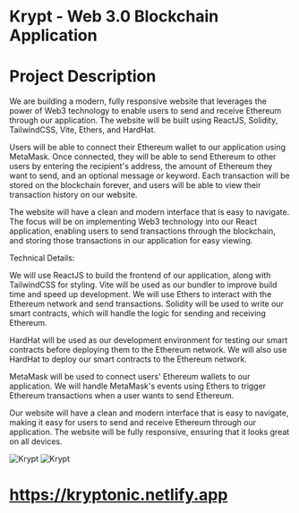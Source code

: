# Krypt - Web 3.0 Blockchain Application

# Project Description

We are building a modern, fully responsive website that leverages the power of Web3 technology to enable users to send and receive Ethereum through our application. The website will be built using ReactJS, Solidity, TailwindCSS, Vite, Ethers, and HardHat.

Users will be able to connect their Ethereum wallet to our application using MetaMask. Once connected, they will be able to send Ethereum to other users by entering the recipient's address, the amount of Ethereum they want to send, and an optional message or keyword. Each transaction will be stored on the blockchain forever, and users will be able to view their transaction history on our website.

The website will have a clean and modern interface that is easy to navigate. The focus will be on implementing Web3 technology into our React application, enabling users to send transactions through the blockchain, and storing those transactions in our application for easy viewing.

Technical Details:

We will use ReactJS to build the frontend of our application, along with TailwindCSS for styling. Vite will be used as our bundler to improve build time and speed up development. We will use Ethers to interact with the Ethereum network and send transactions. Solidity will be used to write our smart contracts, which will handle the logic for sending and receiving Ethereum.

HardHat will be used as our development environment for testing our smart contracts before deploying them to the Ethereum network. We will also use HardHat to deploy our smart contracts to the Ethereum network.

MetaMask will be used to connect users' Ethereum wallets to our application. We will handle MetaMask's events using Ethers to trigger Ethereum transactions when a user wants to send Ethereum.

Our website will have a clean and modern interface that is easy to navigate, making it easy for users to send and receive Ethereum through our application. The website will be fully responsive, ensuring that it looks great on all devices.

![Krypt](https://i.ibb.co/Hn2cbsQ/Krypt.png)
![Krypt](https://i.ibb.co/09hrhrx/Krypt-1.png)

# https://kryptonic.netlify.app
